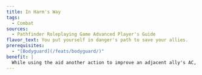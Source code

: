 ```yaml
---
title: In Harm's Way
tags:
  - Combat
sources:
  - Pathfinder Roleplaying Game Advanced Player's Guide
flavor_text: You put yourself in danger's path to save your allies.
prerequisites:
  - "[Bodyguard](/feats/bodyguard/)"
benefit: |
  While using the aid another action to improve an adjacent ally's AC, you can intercept a successful attack against that ally as an immediate action, taking full damage from that attack and any associated effects (bleed, poison, etc.). A creature cannot benefit from this feat more than once per attack.
---
```



